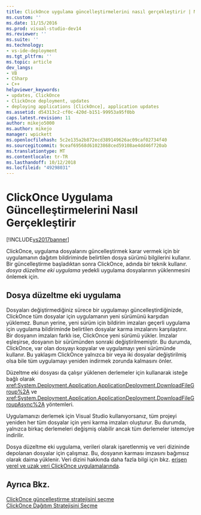 ```yaml
---
title: ClickOnce uygulama güncelleştirmelerini nasıl gerçekleştirir | Microsoft Docs
ms.custom: ''
ms.date: 11/15/2016
ms.prod: visual-studio-dev14
ms.reviewer: ''
ms.suite: ''
ms.technology:
- vs-ide-deployment
ms.tgt_pltfrm: ''
ms.topic: article
dev_langs:
- VB
- CSharp
- C++
helpviewer_keywords:
- updates, ClickOnce
- ClickOnce deployment, updates
- deploying applications [ClickOnce], application updates
ms.assetid: d54313c2-cf0c-420d-b151-99953a95f0bb
caps.latest.revision: 11
author: mikejo5000
ms.author: mikejo
manager: wpickett
ms.openlocfilehash: 5c2e135a2b872ecd389149626ac09caf02734f40
ms.sourcegitcommit: 9ceaf69568d61023868ced59108ae4dd46f720ab
ms.translationtype: MT
ms.contentlocale: tr-TR
ms.lasthandoff: 10/12/2018
ms.locfileid: "49298031"
---
```

# <a name="how-clickonce-performs-application-updates"></a>ClickOnce Uygulama Güncelleştirmelerini Nasıl Gerçekleştirir
[!INCLUDE[vs2017banner](../includes/vs2017banner.md)]

ClickOnce, uygulama dosyalarını güncelleştirmek karar vermek için bir uygulamanın dağıtım bildiriminde belirtilen dosya sürümü bilgilerini kullanır. Bir güncelleştirme başladıktan sonra ClickOnce, adında bir teknik kullanır. *dosya düzeltme eki uygulama* yedekli uygulama dosyalarının yüklenmesini önlemek için.  
  
## <a name="file-patching"></a>Dosya düzeltme eki uygulama  
 Dosyaları değiştirmediğiniz sürece bir uygulamayı güncelleştirdiğinizde, ClickOnce tüm dosyalar için uygulamanın yeni sürümünü karşıdan yüklemez. Bunun yerine, yeni sürüm için bildirim imzaları geçerli uygulama için uygulama bildiriminde belirtilen dosyalar karma imzalarını karşılaştırır. Bir dosyanın imzaları farklı ise, ClickOnce yeni sürümü yükler. İmzalar eşleşirse, dosyanın bir sürümünden sonraki değiştirilmemiştir. Bu durumda, ClickOnce, var olan dosyayı kopyalar ve uygulamayı yeni sürümünde kullanır. Bu yaklaşım ClickOnce yalnızca bir veya iki dosyalar değiştirilmiş olsa bile tüm uygulamayı yeniden indirmek zorunda kalmasını önler.  
  
 Düzeltme eki dosyası da çalışır yüklenen derlemeler için kullanarak isteğe bağlı olarak <xref:System.Deployment.Application.ApplicationDeployment.DownloadFileGroup%2A> ve <xref:System.Deployment.Application.ApplicationDeployment.DownloadFileGroupAsync%2A> yöntemleri.  
  
 Uygulamanızı derlemek için Visual Studio kullanıyorsanız, tüm projeyi yeniden her tüm dosyalar için yeni karma imzaları oluşturur. Bu durumda, yalnızca birkaç derlemeleri değişmiş olabilir ancak tüm derlemeler istemciye indirilir.  
  
 Dosya düzeltme eki uygulama, verileri olarak işaretlenmiş ve veri dizininde depolanan dosyalar için çalışmaz. Bu, dosyanın karması imzasını bağımsız olarak daima yüklenir. Veri dizini hakkında daha fazla bilgi için bkz. [erişen yerel ve uzak veri ClickOnce uygulamalarında](../deployment/accessing-local-and-remote-data-in-clickonce-applications.md).  
  
## <a name="see-also"></a>Ayrıca Bkz.  
 [ClickOnce güncelleştirme stratejisini seçme](../deployment/choosing-a-clickonce-update-strategy.md)   
 [ClickOnce Dağıtım Stratejisini Seçme](../deployment/choosing-a-clickonce-deployment-strategy.md)



